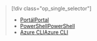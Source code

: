 > [!div class="op_single_selector"]
> * [<span data-ttu-id="63f38-101">Portál</span><span class="sxs-lookup"><span data-stu-id="63f38-101">Portal</span></span>](../articles/virtual-network/virtual-network-manage-nsg-arm-portal.md)
> * [<span data-ttu-id="63f38-102">PowerShell</span><span class="sxs-lookup"><span data-stu-id="63f38-102">PowerShell</span></span>](../articles/virtual-network/virtual-network-manage-nsg-arm-ps.md)
> * [<span data-ttu-id="63f38-103">Azure CLI</span><span class="sxs-lookup"><span data-stu-id="63f38-103">Azure CLI</span></span>](../articles/virtual-network/virtual-network-manage-nsg-arm-cli.md)